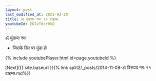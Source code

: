 ```yaml
---
layout: post
last_modified_at: 2021-03-29
title: ॐ मुंडाया नमः ११ टाइम्स
youtubeId: EDJvTdcrHkQ
---
```

 
 
 ॐ मुंडाया नमः  
 
 -  जिसके सिर पर मुंडा हो 
 
  
 
  
 
 
 
 
 
 


{% include youtubePlayer.html id=page.youtubeId %}
 
[Next]({{ site.baseurl }}{% link  split2/_posts/2014-11-08-ॐ विरूपय नमः ११ टाइम्स.md%})
 
